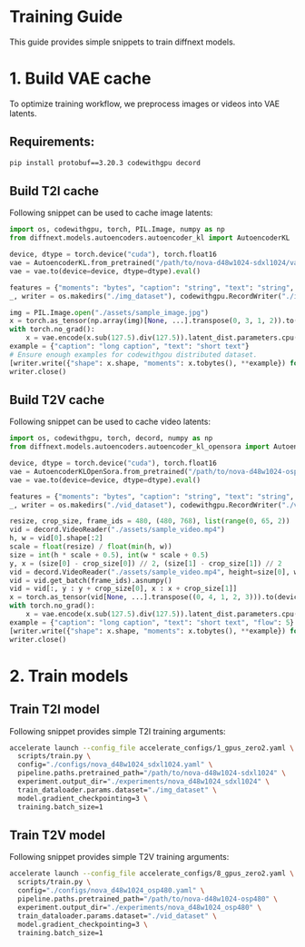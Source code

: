 # Training Guide
This guide provides simple snippets to train diffnext models.

# 1. Build VAE cache
To optimize training workflow, we preprocess images or videos into VAE latents.

## Requirements:
```bash
pip install protobuf==3.20.3 codewithgpu decord
```

## Build T2I cache
Following snippet can be used to cache image latents:

```python
import os, codewithgpu, torch, PIL.Image, numpy as np
from diffnext.models.autoencoders.autoencoder_kl import AutoencoderKL

device, dtype = torch.device("cuda"), torch.float16
vae = AutoencoderKL.from_pretrained("/path/to/nova-d48w1024-sdxl1024/vae")
vae = vae.to(device=device, dtype=dtype).eval()

features = {"moments": "bytes", "caption": "string", "text": "string", "shape": ["int64"]}
_, writer = os.makedirs("./img_dataset"), codewithgpu.RecordWriter("./img_dataset", features)

img = PIL.Image.open("./assets/sample_image.jpg")
x = torch.as_tensor(np.array(img)[None, ...].transpose(0, 3, 1, 2)).to(device).to(dtype)
with torch.no_grad():
    x = vae.encode(x.sub(127.5).div(127.5)).latent_dist.parameters.cpu().numpy()[0]
example = {"caption": "long caption", "text": "short text"}
# Ensure enough examples for codewithgou distributed dataset.
[writer.write({"shape": x.shape, "moments": x.tobytes(), **example}) for _ in range(16)]
writer.close()
```

## Build T2V cache
Following snippet can be used to cache video latents:

```python
import os, codewithgpu, torch, decord, numpy as np
from diffnext.models.autoencoders.autoencoder_kl_opensora import AutoencoderKLOpenSora

device, dtype = torch.device("cuda"), torch.float16
vae = AutoencoderKLOpenSora.from_pretrained("/path/to/nova-d48w1024-osp480/vae")
vae = vae.to(device=device, dtype=dtype).eval()

features = {"moments": "bytes", "caption": "string", "text": "string", "shape": ["int64"], "flow": "float64"}
_, writer = os.makedirs("./vid_dataset"), codewithgpu.RecordWriter("./vid_dataset", features)

resize, crop_size, frame_ids = 480, (480, 768), list(range(0, 65, 2))
vid = decord.VideoReader("./assets/sample_video.mp4")
h, w = vid[0].shape[:2]
scale = float(resize) / float(min(h, w))
size = int(h * scale + 0.5), int(w * scale + 0.5)
y, x = (size[0] - crop_size[0]) // 2, (size[1] - crop_size[1]) // 2
vid = decord.VideoReader("./assets/sample_video.mp4", height=size[0], width=size[1])
vid = vid.get_batch(frame_ids).asnumpy()
vid = vid[:, y : y + crop_size[0], x : x + crop_size[1]]
x = torch.as_tensor(vid[None, ...].transpose((0, 4, 1, 2, 3))).to(device).to(dtype)
with torch.no_grad():
    x = vae.encode(x.sub(127.5).div(127.5)).latent_dist.parameters.cpu().numpy()[0]
example = {"caption": "long caption", "text": "short text", "flow": 5}
[writer.write({"shape": x.shape, "moments": x.tobytes(), **example}) for _ in range(16)]
writer.close()
```

# 2. Train models

## Train T2I model
Following snippet provides simple T2I training arguments:

```bash
accelerate launch --config_file accelerate_configs/1_gpus_zero2.yaml \
  scripts/train.py \
  config="./configs/nova_d48w1024_sdxl1024.yaml" \
  pipeline.paths.pretrained_path="/path/to/nova-d48w1024-sdxl1024" \
  experiment.output_dir="./experiments/nova_d48w1024_sdxl1024" \
  train_dataloader.params.dataset="./img_dataset" \
  model.gradient_checkpointing=3 \
  training.batch_size=1
```

## Train T2V model
Following snippet provides simple T2V training arguments:

```bash
accelerate launch --config_file accelerate_configs/8_gpus_zero2.yaml \
  scripts/train.py \
  config="./configs/nova_d48w1024_osp480.yaml" \
  pipeline.paths.pretrained_path="/path/to/nova-d48w1024-osp480" \
  experiment.output_dir="./experiments/nova_d48w1024_osp480" \
  train_dataloader.params.dataset="./vid_dataset" \
  model.gradient_checkpointing=3 \
  training.batch_size=1
```
